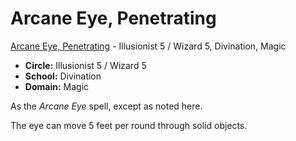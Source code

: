 # Arcane Eye, Penetrating

[Arcane Eye, Penetrating](/Magic/A/ArcaneEyePenetrating.md) - Illusionist 5 / Wizard 5, Divination, Magic

- **Circle:** Illusionist 5 / Wizard 5
- **School:** Divination
- **Domain:** Magic

As the *Arcane Eye* spell, except as noted here.

The eye can move 5 feet per round through solid objects.
